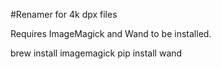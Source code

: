 #Renamer for 4k dpx files

Requires ImageMagick and Wand to be installed.

brew install imagemagick
pip install wand